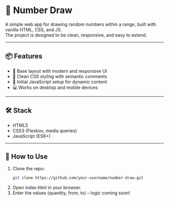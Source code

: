 # 🎲 Number Draw

A simple web app for drawing random numbers within a range, built with vanilla HTML, CSS, and JS.  
The project is designed to be clean, responsive, and easy to extend.

---

## 📦 Features

- 🧱 Base layout with modern and responsive UI
- 🎨 Clean CSS styling with semantic comments
- 🧪 Initial JavaScript setup for dynamic content
- 💻 Works on desktop and mobile devices

---

## 🛠️ Stack

- HTML5
- CSS3 (Flexbox, media queries)
- JavaScript (ES6+)

---

## 🚀 How to Use

1. Clone the repo:
   ```bash
   git clone https://github.com/your-username/number-draw.git
2. Open index.html in your browser.
3. Enter the values (quantity, from, to) – logic coming soon!
